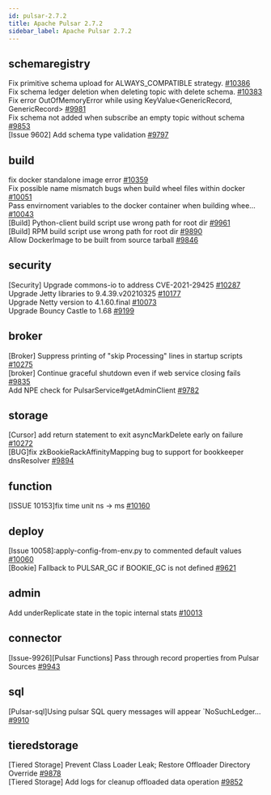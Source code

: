 ```yaml
---
id: pulsar-2.7.2
title: Apache Pulsar 2.7.2 
sidebar_label: Apache Pulsar 2.7.2 
---
```


## schemaregistry
Fix primitive schema upload for ALWAYS_COMPATIBLE strategy. [#10386](https://github.com/apache/pulsar/pull/10386)  
Fix schema ledger deletion when deleting topic with delete schema. [#10383](https://github.com/apache/pulsar/pull/10383)  
Fix error OutOfMemoryError while using KeyValue<GenericRecord, GenericRecord> [#9981](https://github.com/apache/pulsar/pull/9981)  
Fix schema not added when subscribe an empty topic without schema [#9853](https://github.com/apache/pulsar/pull/9853)  
[Issue 9602] Add schema type validation [#9797](https://github.com/apache/pulsar/pull/9797)  

## build
fix docker standalone image error [#10359](https://github.com/apache/pulsar/pull/10359)  
Fix possible name mismatch bugs when build wheel files within docker [#10051](https://github.com/apache/pulsar/pull/10051)  
Pass envirnoment variables to the docker container when building whee… [#10043](https://github.com/apache/pulsar/pull/10043)  
[Build] Python-client build script use wrong path for root dir [#9961](https://github.com/apache/pulsar/pull/9961)  
[Build] RPM build script use wrong path for root dir [#9890](https://github.com/apache/pulsar/pull/9890)  
Allow DockerImage to be built from source tarball [#9846](https://github.com/apache/pulsar/pull/9846)  

## security
[Security] Upgrade commons-io to address CVE-2021-29425 [#10287](https://github.com/apache/pulsar/pull/10287)  
Upgrade Jetty libraries to 9.4.39.v20210325 [#10177](https://github.com/apache/pulsar/pull/10177)  
Upgrade Netty version to 4.1.60.final [#10073](https://github.com/apache/pulsar/pull/10073)  
Upgrade Bouncy Castle to 1.68 [#9199](https://github.com/apache/pulsar/pull/9199)  

## broker
[Broker] Suppress printing of "skip Processing" lines in startup scripts [#10275](https://github.com/apache/pulsar/pull/10275)  
[broker] Continue graceful shutdown even if web service closing fails [#9835](https://github.com/apache/pulsar/pull/9835)  
Add NPE check for PulsarService#getAdminClient [#9782](https://github.com/apache/pulsar/pull/9782)  

## storage
[Cursor] add return statement to exit asyncMarkDelete early on failure [#10272](https://github.com/apache/pulsar/pull/10272)  
[BUG]fix zkBookieRackAffinityMapping bug to support for bookkeeper dnsResolver  [#9894](https://github.com/apache/pulsar/pull/9894)  

## function
[ISSUE 10153]fix time unit ns -> ms [#10160](https://github.com/apache/pulsar/pull/10160)  

## deploy
[Issue 10058]:apply-config-from-env.py to commented default values [#10060](https://github.com/apache/pulsar/pull/10060)  
[Bookie] Fallback to PULSAR_GC if BOOKIE_GC is not defined [#9621](https://github.com/apache/pulsar/pull/9621)  

## admin
Add underReplicate state in the topic internal stats [#10013](https://github.com/apache/pulsar/pull/10013)  

## connector
[Issue-9926][Pulsar Functions] Pass through record properties from Pulsar Sources [#9943](https://github.com/apache/pulsar/pull/9943)  

## sql
[Pulsar-sql]Using pulsar SQL query messages will appear `NoSuchLedger… [#9910](https://github.com/apache/pulsar/pull/9910)  

## tieredstorage
[Tiered Storage] Prevent Class Loader Leak; Restore Offloader Directory Override [#9878](https://github.com/apache/pulsar/pull/9878)  
[Tiered Storage] Add logs for cleanup offloaded data operation [#9852](https://github.com/apache/pulsar/pull/9852)  

